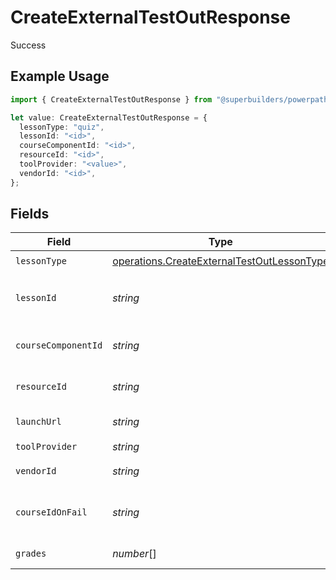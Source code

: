 # CreateExternalTestOutResponse

Success

## Example Usage

```typescript
import { CreateExternalTestOutResponse } from "@superbuilders/powerpath/models/operations";

let value: CreateExternalTestOutResponse = {
  lessonType: "quiz",
  lessonId: "<id>",
  courseComponentId: "<id>",
  resourceId: "<id>",
  toolProvider: "<value>",
  vendorId: "<id>",
};
```

## Fields

| Field                                                                                                    | Type                                                                                                     | Required                                                                                                 | Description                                                                                              |
| -------------------------------------------------------------------------------------------------------- | -------------------------------------------------------------------------------------------------------- | -------------------------------------------------------------------------------------------------------- | -------------------------------------------------------------------------------------------------------- |
| `lessonType`                                                                                             | [operations.CreateExternalTestOutLessonType](../../models/operations/createexternaltestoutlessontype.md) | :heavy_check_mark:                                                                                       | N/A                                                                                                      |
| `lessonId`                                                                                               | *string*                                                                                                 | :heavy_check_mark:                                                                                       | The sourcedId of the created external test reference (ComponentResource)                                 |
| `courseComponentId`                                                                                      | *string*                                                                                                 | :heavy_check_mark:                                                                                       | The sourcedId of the component (unit) containing the test                                                |
| `resourceId`                                                                                             | *string*                                                                                                 | :heavy_check_mark:                                                                                       | The sourcedId of the resource representing the external test                                             |
| `launchUrl`                                                                                              | *string*                                                                                                 | :heavy_minus_sign:                                                                                       | The URL to the external test system                                                                      |
| `toolProvider`                                                                                           | *string*                                                                                                 | :heavy_check_mark:                                                                                       | The tool provider id                                                                                     |
| `vendorId`                                                                                               | *string*                                                                                                 | :heavy_check_mark:                                                                                       | The ID of the test in the spreadsheet                                                                    |
| `courseIdOnFail`                                                                                         | *string*                                                                                                 | :heavy_minus_sign:                                                                                       | The courseId to enroll the student in if they fail the placement test (optional)                         |
| `grades`                                                                                                 | *number*[]                                                                                               | :heavy_minus_sign:                                                                                       | The grades for the resource                                                                              |